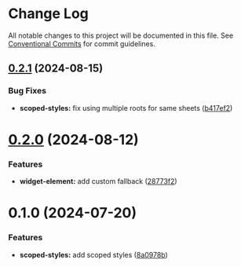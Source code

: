 # Change Log

All notable changes to this project will be documented in this file.
See [Conventional Commits](https://conventionalcommits.org) for commit guidelines.

## [0.2.1](https://github.com/rambler-digital-solutions/web-components/compare/@rambler-tech/scoped-styles@0.2.0...@rambler-tech/scoped-styles@0.2.1) (2024-08-15)

### Bug Fixes

- **scoped-styles:** fix using multiple roots for same sheets ([b417ef2](https://github.com/rambler-digital-solutions/web-components/commit/b417ef22acfff954853b0f71a62fc528e1375657))

# [0.2.0](https://github.com/rambler-digital-solutions/web-components/compare/@rambler-tech/scoped-styles@0.1.0...@rambler-tech/scoped-styles@0.2.0) (2024-08-12)

### Features

- **widget-element:** add custom fallback ([28773f2](https://github.com/rambler-digital-solutions/web-components/commit/28773f22619fd530bc71b95c2ef5ca2133b5a48e))

# 0.1.0 (2024-07-20)

### Features

- **scoped-styles:** add scoped styles ([8a0978b](https://github.com/rambler-digital-solutions/web-components/commit/8a0978bc1695d46ae13142a3124d0085993bb047))
